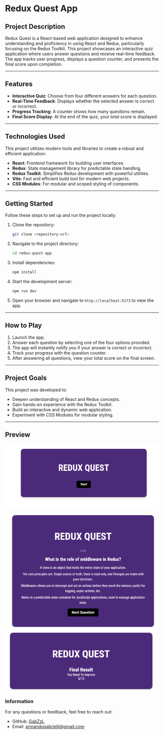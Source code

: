 # Redux Quest App

## Project Description

Redux Quest is a React-based web application designed to enhance understanding and proficiency in using React and Redux, particularly focusing on the Redux Toolkit. This project showcases an interactive quiz application where users answer questions and receive real-time feedback. The app tracks user progress, displays a question counter, and presents the final score upon completion.

---

## Features

- **Interactive Quiz**: Choose from four different answers for each question.
- **Real-Time Feedback**: Displays whether the selected answer is correct or incorrect.
- **Progress Tracking**: A counter shows how many questions remain.
- **Final Score Display**: At the end of the quiz, your total score is displayed.

---

## Technologies Used

This project utilizes modern tools and libraries to create a robust and efficient application:

- **React**: Frontend framework for building user interfaces.
- **Redux**: State management library for predictable state handling.
- **Redux Toolkit**: Simplifies Redux development with powerful utilities.
- **Vite**: Fast and efficient build tool for modern web projects.
- **CSS Modules**: For modular and scoped styling of components.

---

## Getting Started

Follow these steps to set up and run the project locally:

1. Clone the repository:

   ```bash
   git clone <repository-url>
   ```

2. Navigate to the project directory:

   ```bash
   cd redux-quest-app
   ```

3. Install dependencies:

   ```bash
   npm install
   ```

4. Start the development server:

   ```bash
   npm run dev
   ```

5. Open your browser and navigate to `http://localhost:5173` to view the app.

---

## How to Play

1. Launch the app.
2. Answer each question by selecting one of the four options provided.
3. The app will instantly notify you if your answer is correct or incorrect.
4. Track your progress with the question counter.
5. After answering all questions, view your total score on the final screen.

---

## Project Goals

This project was developed to:

- Deepen understanding of React and Redux concepts.
- Gain hands-on experience with the Redux Toolkit.
- Build an interactive and dynamic web application.
- Experiment with CSS Modules for modular styling.

---

## Preview

![Redux Quest Menu](./src/assets/reduxquestmenu.png)

![Redux Quest Start](./src/assets/reduxqueststartquest.png)

![Redux Quest Score](./src/assets/reduxquestscore.png)

### Information

For any questions or feedback, feel free to reach out:

- GitHub: [GabZzL](https://github.com/GabZzL)
- Email: armandogabrieljl@gmail.com
